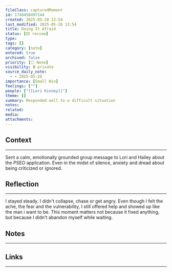```yaml
---
fileClass: capturedMoment
id: 1748458497244
created: 2025-05-28 13:54
last_modified: 2025-05-28 13:54
title: Doing It Afraid
status: [🟨 review]
type: 
tags: []
category: [note]
entered: true
archived: false
priority: [⚪ None]
visibility: 🔒 private
source_daily_note:
  - - 2025-05-28
importance: [Small Win]
feelings: [""]
people: ["[[Lori Kinney]]"]
theme: []
summary: Responded well to a difficult situation
notes: 
related: 
media: 
attachments:
---
```


## Context
---
Sent a calm, emotionally grounded group message to Lori and Hailey about the PSEO application. Even in the midst of silence, anxiety and dread about being criticized or ignored.

## Reflection
---
I stayed steady. I didn't collapse, chase or get angry. Even though I felt the ache, the fear and the vulnerability, I still offered help and showed up like the man i want to be. This moment matters not because it fixed anything, but because I didn't abandon myself while waiting.  

## Notes 
---

## Links
---

